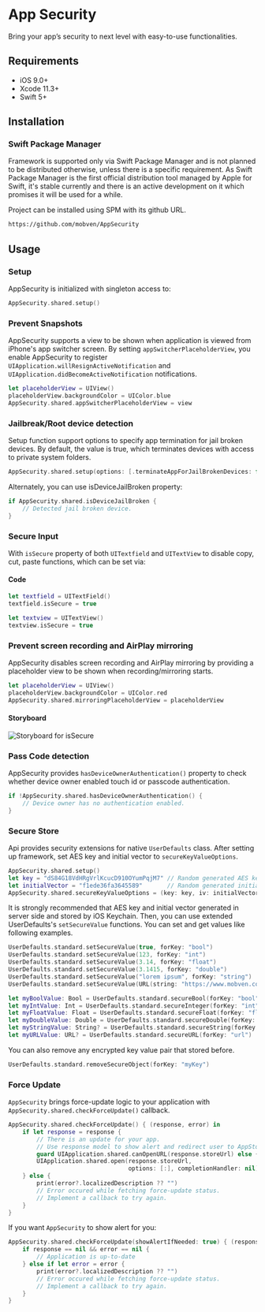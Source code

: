 # App Security

Bring your app’s security to next level with easy-to-use functionalities.

## Requirements

- iOS 9.0+
- Xcode 11.3+
- Swift 5+

## Installation

### Swift Package Manager
Framework is supported only via Swift Package Manager and is not planned to be distributed otherwise, unless there is a specific requirement. As Swift Package Manager is the first official distribution tool managed by Apple for Swift, it's stable currently and there is an active development on it which promises it will be used for a while.

Project can be installed using SPM with its github URL.
```bash
https://github.com/mobven/AppSecurity
```

## Usage

### Setup
AppSecurity is initialized with singleton access to:
```swift
AppSecurity.shared.setup()
```

### Prevent Snapshots
AppSecurity supports a view to be shown when application is viewed from iPhone's app switcher screen. By setting `appSwitcherPlaceholderView`, you enable AppSecurity to register `UIApplication.willResignActiveNotification` and `UIApplication.didBecomeActiveNotification` notifications. 
```swift
let placeholderView = UIView()
placeholderView.backgroundColor = UIColor.blue
AppSecurity.shared.appSwitcherPlaceholderView = view
```

### Jailbreak/Root device detection
Setup function support options to specify app termination for jail broken devices. By default, the value is true, which terminates devices with access to private system folders.
```swift
AppSecurity.shared.setup(options: [.terminateAppForJailBrokenDevices: false])
```
Alternately, you can use isDeviceJailBroken property:
```swift
if AppSecurity.shared.isDeviceJailBroken {
    // Detected jail broken device.
}
```

### Secure Input
With `isSecure` property of both `UITextfield` and `UITextView` to disable copy, cut, paste functions, which can be set via:
#### Code
```swift
let textfield = UITextField()
textfield.isSecure = true

let textview = UITextView()
textview.isSecure = true
```

### Prevent screen recording and AirPlay mirroring
AppSecurity disables screen recording and AirPlay mirroring by providing a placeholder view to be shown when recording/mirroring starts.
```swift
let placeholderView = UIView()
placeholderView.backgroundColor = UIColor.red
AppSecurity.shared.mirroringPlaceholderView = placeholderView
```
#### Storyboard
![Storyboard for isSecure](https://github.com/mobven/AppSecurity/blob/development/Resources/textfield_is_secure.png)

### Pass Code detection
AppSecurity provides `hasDeviceOwnerAuthentication()` property to check whether device owner enabled touch id or passcode authentication. 
```swift
if !AppSecurity.shared.hasDeviceOwnerAuthentication() {
    // Device owner has no authentication enabled.
}
```

### Secure Store
Api provides security extensions for native `UserDefaults` class.
After setting up framework, set AES key and initial vector to `secureKeyValueOptions`.
```swift
AppSecurity.shared.setup()
let key = "dS84G18VdHRgVrlKcucD910OYumPqjM7" // Random generated AES key
let initialVector = "f1ede36fa3645589"       // Random generated initial vector
AppSecurity.shared.secureKeyValueOptions = (key: key, iv: initialVector)
```
It is strongly recommended that AES key and initial vector generated in server side and stored by iOS Keychain.
Then, you can use extended UserDefaults's `setSecureValue` functions. You can set and get values like following examples.
```swift
UserDefaults.standard.setSecureValue(true, forKey: "bool")
UserDefaults.standard.setSecureValue(123, forKey: "int")
UserDefaults.standard.setSecureValue(3.14, forKey: "float")
UserDefaults.standard.setSecureValue(3.1415, forKey: "double")
UserDefaults.standard.setSecureValue("lorem ipsum", forKey: "string")
UserDefaults.standard.setSecureValue(URL(string: "https://www.mobven.com/"), forKey: "url")

let myBoolValue: Bool = UserDefaults.standard.secureBool(forKey: "bool")
let myIntValue: Int = UserDefaults.standard.secureInteger(forKey: "int")
let myFloatValue: Float = UserDefaults.standard.secureFloat(forKey: "float")
let myDoubleValue: Double = UserDefaults.standard.secureDouble(forKey: "double")
let myStringValue: String? = UserDefaults.standard.secureString(forKey: "string")
let myURLValue: URL? = UserDefaults.standard.secureURL(forKey: "url")
```
You can also remove any encrypted key value pair that stored before.
```swift
UserDefaults.standard.removeSecureObject(forKey: "myKey")
```

### Force Update
`AppSecurity` brings force-update logic to your application with  `AppSecurity.shared.checkForceUpdate()` callback. 
```swift
AppSecurity.shared.checkForceUpdate() { (response, error) in
    if let response = response {
        // There is an update for your app.
        // Use response model to show alert and redirect user to AppStore.
        guard UIApplication.shared.canOpenURL(response.storeUrl) else { return }
        UIApplication.shared.open(response.storeUrl,
                                  options: [:], completionHandler: nil)
    } else {
        print(error?.localizedDescription ?? "")
        // Error occured while fetching force-update status.
        // Implement a callback to try again.
    }
}
```
If you want `AppSecurity` to show alert for you:
```swift
AppSecurity.shared.checkForceUpdate(showAlertIfNeeded: true) { (response, error) in
    if response == nil && error == nil {
        // Application is up-to-date
    } else if let error = error {
        print(error?.localizedDescription ?? "")
        // Error occured while fetching force-update status.
        // Implement a callback to try again.
    }
}
```
